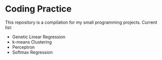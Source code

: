 # Coding Practice

This repository is a compilation for my small programming projects. Current list:

- Genetic Linear Regression
- k-means Clustering
- Perceptron
- Softmax Regression
